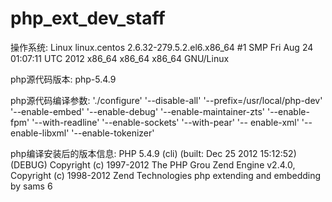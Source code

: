 # php_ext_dev_staff

操作系统:
Linux linux.centos 2.6.32-279.5.2.el6.x86_64 #1 SMP Fri Aug 24 01:07:11 UTC 2012 x86_64 x86_64
x86_64 GNU/Linux

php源代码版本:
php-5.4.9

php源代码编译参数:
'./configure' '--disable-all' '--prefix=/usr/local/php-dev' '--enable-embed' '--enable-debug'
'--enable-maintainer-zts' '--enable-fpm' '--with-readline' '--enable-sockets' '--with-pear' '--
enable-xml' '--enable-libxml' '--enable-tokenizer'


php编译安装后的版本信息:
PHP 5.4.9 (cli) (built: Dec 25 2012 15:12:52) (DEBUG)
Copyright (c) 1997-2012 The PHP Grou
Zend Engine v2.4.0, Copyright (c) 1998-2012 Zend Technologies
php extending and embedding by sams
6
